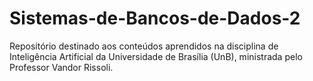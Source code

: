 # Sistemas-de-Bancos-de-Dados-2
Repositório destinado aos conteúdos aprendidos na disciplina de Inteligência Artificial da Universidade de Brasília (UnB), ministrada pelo Professor Vandor Rissoli.
